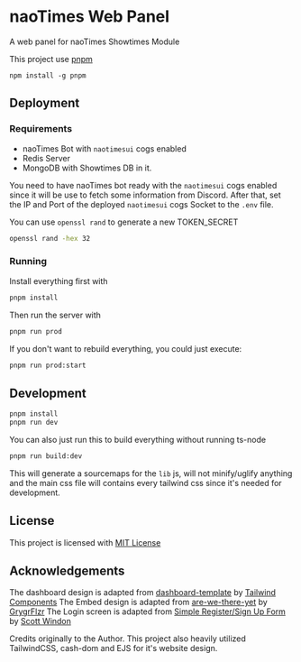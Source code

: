 # naoTimes Web Panel
A web panel for naoTimes Showtimes Module

This project use [pnpm](https://pnpm.js.org/)
```
npm install -g pnpm
```

## Deployment

### Requirements
- naoTimes Bot with `naotimesui` cogs enabled
- Redis Server
- MongoDB with Showtimes DB in it.

You need to have naoTimes bot ready with the `naotimesui` cogs enabled since it will be use to fetch some information from Discord.
After that, set the IP and Port of the deployed `naotimesui` cogs Socket to the `.env` file.

You can use `openssl rand` to generate a new TOKEN_SECRET<br>
```bash
openssl rand -hex 32
```

### Running
Install everything first with
```bash
pnpm install
```

Then run the server with
```bash
pnpm run prod
```

If you don't want to rebuild everything, you could just execute:
```bash
pnpm run prod:start
```

## Development

```bash
pnpm install
pnpm run dev
```

You can also just run this to build everything without running ts-node
```bash
pnpm run build:dev
```

This will generate a sourcemaps for the `lib` js, will not minify/uglify anything and the main css file will contains every tailwind css since it's needed for development.

## License
This project is licensed with [MIT License](LICENSE)

## Acknowledgements
The dashboard design is adapted from [dashboard-template](https://github.com/tailwindcomponents/dashboard-template) by [Tailwind Components](https://github.com/tailwindcomponents)
The Embed design is adapted from [are-we-there-yet](https://github.com/GrygrFlzr/are-we-there-yet) by [GrygrFlzr](https://github.com/GrygrFlzr)
The Login screen is adapted from [Simple Register/Sign Up Form](https://tailwindcomponents.com/component/simple-registersign-up-form) by [Scott Windon](https://tailwindcomponents.com/u/scott-windon)

Credits originally to the Author.
This project also heavily utilized TailwindCSS, cash-dom and EJS for it's website design.

